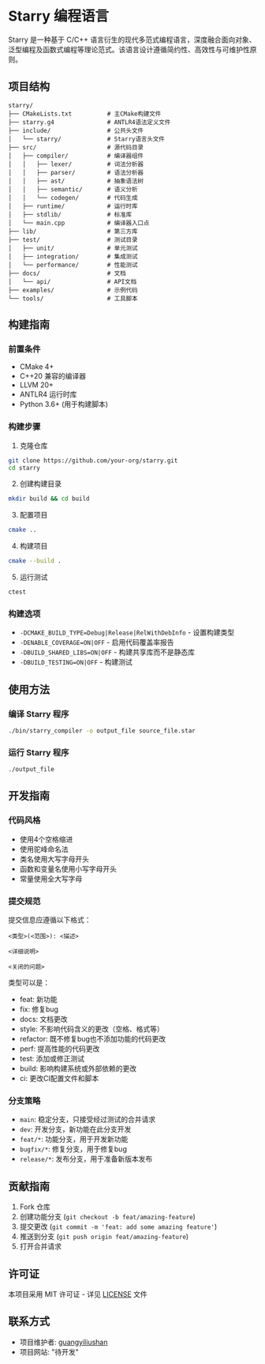 # Starry 编程语言

Starry 是一种基于 C/C++ 语言衍生的现代多范式编程语言，深度融合面向对象、泛型编程及函数式编程等理论范式。该语言设计遵循简约性、高效性与可维护性原则。

## 项目结构

```
starry/
├── CMakeLists.txt          # 主CMake构建文件
├── starry.g4               # ANTLR4语法定义文件
├── include/                # 公共头文件
│   └── starry/             # Starry语言头文件
├── src/                    # 源代码目录
│   ├── compiler/           # 编译器组件
│   │   ├── lexer/          # 词法分析器
│   │   ├── parser/         # 语法分析器
│   │   ├── ast/            # 抽象语法树
│   │   ├── semantic/       # 语义分析
│   │   └── codegen/        # 代码生成
│   ├── runtime/            # 运行时库
│   ├── stdlib/             # 标准库
│   └── main.cpp            # 编译器入口点
├── lib/                    # 第三方库
├── test/                   # 测试目录
│   ├── unit/               # 单元测试
│   ├── integration/        # 集成测试
│   └── performance/        # 性能测试
├── docs/                   # 文档
│   └── api/                # API文档
├── examples/               # 示例代码
└── tools/                  # 工具脚本
```

## 构建指南

### 前置条件

- CMake 4+
- C++20 兼容的编译器
- LLVM 20+
- ANTLR4 运行时库
- Python 3.6+ (用于构建脚本)

### 构建步骤

1. 克隆仓库

```bash
git clone https://github.com/your-org/starry.git
cd starry
```

2. 创建构建目录

```bash
mkdir build && cd build
```

3. 配置项目

```bash
cmake ..
```

4. 构建项目

```bash
cmake --build .
```

5. 运行测试

```bash
ctest
```

### 构建选项

- `-DCMAKE_BUILD_TYPE=Debug|Release|RelWithDebInfo` - 设置构建类型
- `-DENABLE_COVERAGE=ON|OFF` - 启用代码覆盖率报告
- `-DBUILD_SHARED_LIBS=ON|OFF` - 构建共享库而不是静态库
- `-DBUILD_TESTING=ON|OFF` - 构建测试

## 使用方法

### 编译 Starry 程序

```bash
./bin/starry_compiler -o output_file source_file.star
```

### 运行 Starry 程序

```bash
./output_file
```

## 开发指南

### 代码风格

- 使用4个空格缩进
- 使用驼峰命名法
- 类名使用大写字母开头
- 函数和变量名使用小写字母开头
- 常量使用全大写字母

### 提交规范

提交信息应遵循以下格式：

```
<类型>(<范围>): <描述>

<详细说明>

<关闭的问题>
```

类型可以是：
- feat: 新功能
- fix: 修复bug
- docs: 文档更改
- style: 不影响代码含义的更改（空格、格式等）
- refactor: 既不修复bug也不添加功能的代码更改
- perf: 提高性能的代码更改
- test: 添加或修正测试
- build: 影响构建系统或外部依赖的更改
- ci: 更改CI配置文件和脚本

### 分支策略

- `main`: 稳定分支，只接受经过测试的合并请求
- `dev`: 开发分支，新功能在此分支开发
- `feat/*`: 功能分支，用于开发新功能
- `bugfix/*`: 修复分支，用于修复bug
- `release/*`: 发布分支，用于准备新版本发布

## 贡献指南

1. Fork 仓库
2. 创建功能分支 (`git checkout -b feat/amazing-feature`)
3. 提交更改 (`git commit -m 'feat: add some amazing feature'`)
4. 推送到分支 (`git push origin feat/amazing-feature`)
5. 打开合并请求

## 许可证

本项目采用 MIT 许可证 - 详见 [LICENSE](LICENSE) 文件


## 联系方式

- 项目维护者: [guangyiliushan](mailto:32023210165@cueb.edu.cn)
- 项目网站: "待开发"